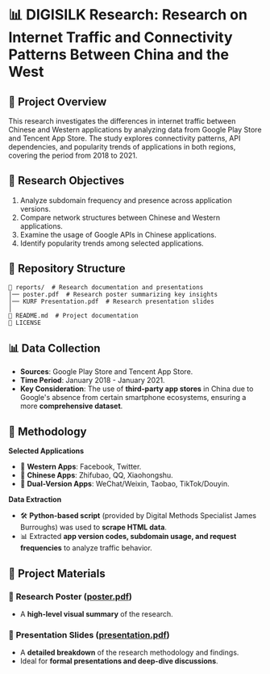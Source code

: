 # 📊 DIGISILK Research: Research on Internet Traffic and Connectivity Patterns Between China and the West

## 📌 Project Overview
This research investigates the differences in internet traffic between Chinese and Western applications by analyzing data from Google Play Store and Tencent App Store. The study explores connectivity patterns, API dependencies, and popularity trends of applications in both regions, covering the period from 2018 to 2021.

## 🎯 Research Objectives
1. Analyze subdomain frequency and presence across application versions.
2. Compare network structures between Chinese and Western applications.
3. Examine the usage of Google APIs in Chinese applications.
4. Identify popularity trends among selected applications.

## 📂 Repository Structure
```
📂 reports/  # Research documentation and presentations
│── poster.pdf  # Research poster summarizing key insights
│── KURF Presentation.pdf  # Research presentation slides
│
📄 README.md  # Project documentation
📄 LICENSE  
```

## 📊 Data Collection
- **Sources**: Google Play Store and Tencent App Store.
- **Time Period**: January 2018 - January 2021.
- **Key Consideration**: The use of **third-party app stores** in China due to Google's absence from certain smartphone ecosystems, ensuring a more **comprehensive dataset**.

## 🔬 Methodology
**Selected Applications**
- 📌 **Western Apps**: Facebook, Twitter.
- 📌 **Chinese Apps**: Zhifubao, QQ, Xiaohongshu.
- 📌 **Dual-Version Apps**: WeChat/Weixin, Taobao, TikTok/Douyin.

**Data Extraction**
- 🛠 **Python-based script** (provided by Digital Methods Specialist James Burroughs) was used to **scrape HTML data**.
- 📊 Extracted **app version codes, subdomain usage, and request frequencies** to analyze traffic behavior.

## 📑 Project Materials
### 📄 **Research Poster** ([poster.pdf](reports/poster.pdf))
- A **high-level visual summary** of the research.

### 📘 **Presentation Slides** ([presentation.pdf](reports/KURF_Presentation.pdf))
- A **detailed breakdown** of the research methodology and findings.
- Ideal for **formal presentations and deep-dive discussions**.

